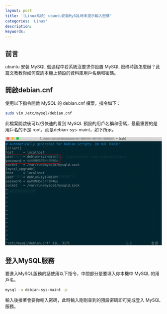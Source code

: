 ```yaml
---
layout: post
title: '[Linux系統] ubuntu安裝MySQL時未提示輸入密碼'
categories: 'Linux'
description: 
keywords:
---
```


## 前言
ubuntu 安装 MySQL 個過程中若系統沒要求你設置 MySQL 密碼時該怎麼辦？此篇文教教你如何查詢本機上預設的資料庫用戶名稱和密碼。

## 開啟debian.cnf
使用以下指令開啟 MySQL 的 debian.cnf 檔案，指令如下：

```bash
sudo vim /etc/mysql/debian.cnf
```

此檔案開啟後可以很快速的看到 MySQL 預設的用戶名稱和密碼，最最重要的是用戶名的不是 root，而是debian-sys-maint，如下所示。

![](/images/posts/linux/2019/img1080131-01.png)

## 登入MySQL服務
要進入MySQL服務的話使用以下指令，中間部分是要填入你本機中 MySQL 的用戶名。

```bash
mysql -u debian-sys-maint -p
```

輸入後接著會要你輸入密碼，此時輸入剛剛查到的預設密碼即可完成登入 MySQL 服務。
